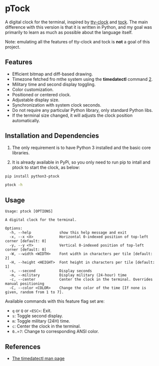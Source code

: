 # pTock

A digital clock for the terminal, inspired by [tty-clock][0] and [tock][1].
The main difference with this version is that it is written in Python, and my goal was primarily to learn as much as possible about the language itself.

Note: emulating all the features of tty-clock and tock is **not** a goal of this project.

## Features

- Efficient bitmap and diff-based drawing.
- Timezone fetched fro mthe system using the **timedatectl** command [2].
- Military time and second display toggling.
- Color customization.
- Positioned or centered clock.
- Adjustable display size.
- Synchronization with system clock seconds.
- Do not require any particular Python library, only standard Python libs.
- If the terminal size changed, it will adjusts the clock position automatically.

## Installation and Dependencies

1. The only requirement is to have Python 3 installed and the basic core libraries.

2. It is already available in PyPi, so you only need to run pip to intall and ptock to start the clock, as below:

```sh
pip install python3-ptock
```

```sh
ptock -h
```

## Usage

```output
Usage: ptock [OPTIONS]

A digital clock for the terminal.

Options:
  -h, --help             show this help message and exit
  -x, --x <X>            Horizontal 0-indexed position of top-left corner [default: 0]
  -y, --y <Y>            Vertical 0-indexed position of top-left corner [default: 0]
  -W, --width <WIDTH>    Font width in characters per tile [default: 2]
  -H, --height <HEIGHT>  Font height in characters per tile [default: 1]
  -s, --second           Display seconds
  -m, --military         Display military (24-hour) time
  -c, --center           Center the clock in the terminal. Overrides manual positioning
  -C, --color <COLOR>    Change the color of the time [If none is given, random from 1 to 7].
```

Available commands with this feature flag set are:

- `q` or `Q` or `<ESC>`: Exit.
- `s`: Toggle second display.
- `m`: Toggle military (24H) time.
- `c`: Center the clock in the terminal.
- `0`..=`7`: Change to corresponding ANSI color.

## References

- [The timedatectl man page][2]

[0]: https://github.com/xorg62/tty-clock
[1]: https://github.com/nwtnni/tock
[2]: https://man7.org/linux/man-pages/man1/timedatectl.1.html
